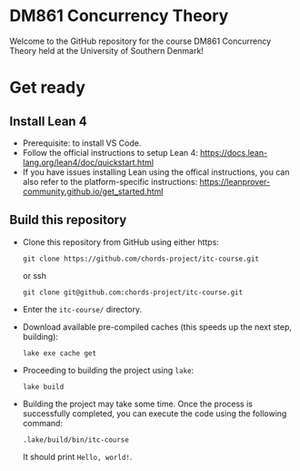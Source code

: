 # DM861 Concurrency Theory

Welcome to the GitHub repository for the course DM861 Concurrency Theory held at the University of Southern Denmark!

# Get ready

## Install Lean 4
- Prerequisite: to install VS Code.
- Follow the official instructions to setup Lean 4: https://docs.lean-lang.org/lean4/doc/quickstart.html
- If you have issues installing Lean using the offical instructions, you can also refer to the platform-specific instructions: https://leanprover-community.github.io/get_started.html

## Build this repository
- Clone this repository from GitHub using either https:

    `git clone https://github.com/chords-project/itc-course.git`

    or ssh

    `git clone git@github.com:chords-project/itc-course.git`
- Enter the `itc-course/` directory.
- Download available pre-compiled caches (this speeds up the next step, building):

    `lake exe cache get`
- Proceeding to building the project using `lake`:

    `lake build`
- Building the project may take some time. Once the process is successfully completed, you can execute the code using the following command:

    `.lake/build/bin/itc-course`

    It should print `Hello, world!`.



